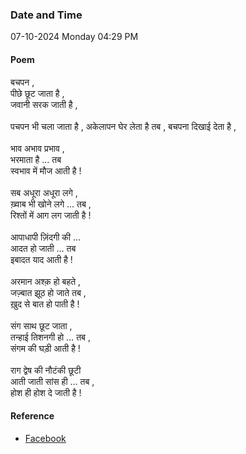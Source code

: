 ### Date and Time

07-10-2024 Monday 04:29 PM

#### Poem

बचपन ,  <br />
पीछे छूट जाता है ,  <br />
जवानी सरक जाती है ,  <br />
<br />
पचपन भी चला जाता है , अकेलापन घेर लेता है तब , बचपना दिखाई देता है ,  <br />
<br />
भाव अभाव प्रभाव ,  <br />
भरमाता है … तब  <br />
स्वभाव में मौज आती है  !  <br />
<br />
सब अधूरा अधूरा लगे , <br />
ख़्वाब भी खोने लगे … तब ,  <br />
रिश्तों में आग लग जाती है ! <br />
<br />
आपाधापी ज़िंदगी की …  <br />
आदत हो जाती … तब  <br />
इबादत याद आती है !  <br />
<br />
अरमान अश्क़ हो बहते ,  <br />
जज़्बात झूठ हो जाते तब ,  <br />
ख़ुद से बात  हो पाती है !  <br />
<br />
संग साथ छूट जाता ,  <br />
तन्हाई तिशनगी हो … तब , <br />
संगम की घड़ी आती है !  <br />
<br />
राग द्वेष की नौटंकी छूटी  <br />
आती जाती सांस ही … तब ,  <br />
होश ही होश दे जाती है !

#### Reference

* [Facebook](https://www.facebook.com/share/v/dhXjwpXbuw3zrQbz/)
